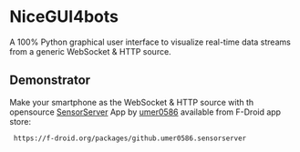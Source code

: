 # NiceGUI4bots

A 100% Python graphical user interface to visualize real-time data streams from a generic WebSocket & HTTP source.

## Demonstrator

Make your smartphone as the WebSocket & HTTP source with th opensource [SensorServer](https://f-droid.org/packages/github.umer0586.sensorserver) App by [umer0586](https://github.com/umer0586) available from F-Droid app store:

     https://f-droid.org/packages/github.umer0586.sensorserver

     
